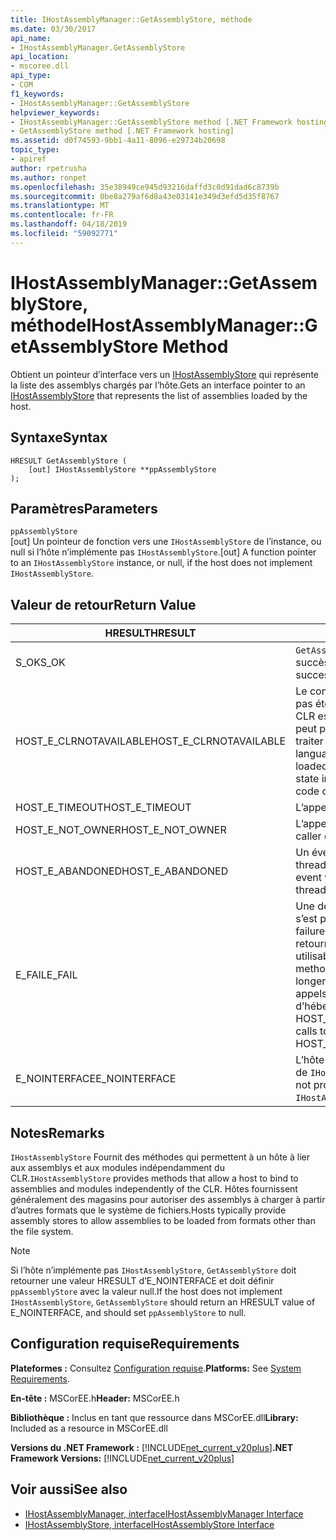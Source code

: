 ```yaml
---
title: IHostAssemblyManager::GetAssemblyStore, méthode
ms.date: 03/30/2017
api_name:
- IHostAssemblyManager.GetAssemblyStore
api_location:
- mscoree.dll
api_type:
- COM
f1_keywords:
- IHostAssemblyManager::GetAssemblyStore
helpviewer_keywords:
- IHostAssemblyManager::GetAssemblyStore method [.NET Framework hosting]
- GetAssemblyStore method [.NET Framework hosting]
ms.assetid: d0f74593-9bb1-4a11-8096-e29734b20698
topic_type:
- apiref
author: rpetrusha
ms.author: ronpet
ms.openlocfilehash: 35e38949ce945d93216daffd3c0d91dad6c8739b
ms.sourcegitcommit: 0be8a279af6d8a43e03141e349d3efd5d35f8767
ms.translationtype: MT
ms.contentlocale: fr-FR
ms.lasthandoff: 04/18/2019
ms.locfileid: "59092771"
---
```

# <a name="ihostassemblymanagergetassemblystore-method"></a><span data-ttu-id="9181a-102">IHostAssemblyManager::GetAssemblyStore, méthode</span><span class="sxs-lookup"><span data-stu-id="9181a-102">IHostAssemblyManager::GetAssemblyStore Method</span></span>
<span data-ttu-id="9181a-103">Obtient un pointeur d’interface vers un [IHostAssemblyStore](../../../../docs/framework/unmanaged-api/hosting/ihostassemblystore-interface.md) qui représente la liste des assemblys chargés par l’hôte.</span><span class="sxs-lookup"><span data-stu-id="9181a-103">Gets an interface pointer to an [IHostAssemblyStore](../../../../docs/framework/unmanaged-api/hosting/ihostassemblystore-interface.md) that represents the list of assemblies loaded by the host.</span></span>  
  
## <a name="syntax"></a><span data-ttu-id="9181a-104">Syntaxe</span><span class="sxs-lookup"><span data-stu-id="9181a-104">Syntax</span></span>  
  
```  
HRESULT GetAssemblyStore (  
    [out] IHostAssemblyStore **ppAssemblyStore  
);  
```  
  
## <a name="parameters"></a><span data-ttu-id="9181a-105">Paramètres</span><span class="sxs-lookup"><span data-stu-id="9181a-105">Parameters</span></span>  
 `ppAssemblyStore`  
 <span data-ttu-id="9181a-106">[out] Un pointeur de fonction vers une `IHostAssemblyStore` de l’instance, ou null si l’hôte n’implémente pas `IHostAssemblyStore`.</span><span class="sxs-lookup"><span data-stu-id="9181a-106">[out] A function pointer to an `IHostAssemblyStore` instance, or null, if the host does not implement `IHostAssemblyStore`.</span></span>  
  
## <a name="return-value"></a><span data-ttu-id="9181a-107">Valeur de retour</span><span class="sxs-lookup"><span data-stu-id="9181a-107">Return Value</span></span>  
  
|<span data-ttu-id="9181a-108">HRESULT</span><span class="sxs-lookup"><span data-stu-id="9181a-108">HRESULT</span></span>|<span data-ttu-id="9181a-109">Description</span><span class="sxs-lookup"><span data-stu-id="9181a-109">Description</span></span>|  
|-------------|-----------------|  
|<span data-ttu-id="9181a-110">S_OK</span><span class="sxs-lookup"><span data-stu-id="9181a-110">S_OK</span></span>|<span data-ttu-id="9181a-111">`GetAssemblyStore` retourné avec succès.</span><span class="sxs-lookup"><span data-stu-id="9181a-111">`GetAssemblyStore` returned successfully.</span></span>|  
|<span data-ttu-id="9181a-112">HOST_E_CLRNOTAVAILABLE</span><span class="sxs-lookup"><span data-stu-id="9181a-112">HOST_E_CLRNOTAVAILABLE</span></span>|<span data-ttu-id="9181a-113">Le common language runtime (CLR) n’a pas été chargé dans un processus ou le CLR est dans un état dans lequel il ne peut pas exécuter le code managé ou traiter l’appel avec succès.</span><span class="sxs-lookup"><span data-stu-id="9181a-113">The common language runtime (CLR) has not been loaded into a process, or the CLR is in a state in which it cannot run managed code or process the call successfully.</span></span>|  
|<span data-ttu-id="9181a-114">HOST_E_TIMEOUT</span><span class="sxs-lookup"><span data-stu-id="9181a-114">HOST_E_TIMEOUT</span></span>|<span data-ttu-id="9181a-115">L’appel a expiré.</span><span class="sxs-lookup"><span data-stu-id="9181a-115">The call timed out.</span></span>|  
|<span data-ttu-id="9181a-116">HOST_E_NOT_OWNER</span><span class="sxs-lookup"><span data-stu-id="9181a-116">HOST_E_NOT_OWNER</span></span>|<span data-ttu-id="9181a-117">L’appelant ne possède pas le verrou.</span><span class="sxs-lookup"><span data-stu-id="9181a-117">The caller does not own the lock.</span></span>|  
|<span data-ttu-id="9181a-118">HOST_E_ABANDONED</span><span class="sxs-lookup"><span data-stu-id="9181a-118">HOST_E_ABANDONED</span></span>|<span data-ttu-id="9181a-119">Un événement a été annulé alors qu’un thread bloqué ou Fibre l’attendait.</span><span class="sxs-lookup"><span data-stu-id="9181a-119">An event was canceled while a blocked thread or fiber was waiting on it.</span></span>|  
|<span data-ttu-id="9181a-120">E_FAIL</span><span class="sxs-lookup"><span data-stu-id="9181a-120">E_FAIL</span></span>|<span data-ttu-id="9181a-121">Une défaillance catastrophique inconnue s’est produite.</span><span class="sxs-lookup"><span data-stu-id="9181a-121">An unknown catastrophic failure occurred.</span></span> <span data-ttu-id="9181a-122">Lorsqu’une méthode retourne E_FAIL, le CLR n’est plus utilisable au sein du processus.</span><span class="sxs-lookup"><span data-stu-id="9181a-122">When a method returns E_FAIL, the CLR is no longer usable within the process.</span></span> <span data-ttu-id="9181a-123">Les appels suivants aux méthodes d’hébergement retournent HOST_E_CLRNOTAVAILABLE.</span><span class="sxs-lookup"><span data-stu-id="9181a-123">Subsequent calls to hosting methods return HOST_E_CLRNOTAVAILABLE.</span></span>|  
|<span data-ttu-id="9181a-124">E_NOINTERFACE</span><span class="sxs-lookup"><span data-stu-id="9181a-124">E_NOINTERFACE</span></span>|<span data-ttu-id="9181a-125">L’hôte ne fournit pas une implémentation de `IHostAssemblyStore`.</span><span class="sxs-lookup"><span data-stu-id="9181a-125">The host does not provide an implementation of `IHostAssemblyStore`.</span></span>|  
  
## <a name="remarks"></a><span data-ttu-id="9181a-126">Notes</span><span class="sxs-lookup"><span data-stu-id="9181a-126">Remarks</span></span>  
 <span data-ttu-id="9181a-127">`IHostAssemblyStore` Fournit des méthodes qui permettent à un hôte à lier aux assemblys et aux modules indépendamment du CLR.</span><span class="sxs-lookup"><span data-stu-id="9181a-127">`IHostAssemblyStore` provides methods that allow a host to bind to assemblies and modules independently of the CLR.</span></span> <span data-ttu-id="9181a-128">Hôtes fournissent généralement des magasins pour autoriser des assemblys à charger à partir d’autres formats que le système de fichiers.</span><span class="sxs-lookup"><span data-stu-id="9181a-128">Hosts typically provide assembly stores to allow assemblies to be loaded from formats other than the file system.</span></span>  
  
> [!NOTE]
>  <span data-ttu-id="9181a-129">Si l’hôte n’implémente pas `IHostAssemblyStore`, `GetAssemblyStore` doit retourner une valeur HRESULT d’E_NOINTERFACE et doit définir `ppAssemblyStore` avec la valeur null.</span><span class="sxs-lookup"><span data-stu-id="9181a-129">If the host does not implement `IHostAssemblyStore`, `GetAssemblyStore` should return an HRESULT value of E_NOINTERFACE, and should set `ppAssemblyStore` to null.</span></span>  
  
## <a name="requirements"></a><span data-ttu-id="9181a-130">Configuration requise</span><span class="sxs-lookup"><span data-stu-id="9181a-130">Requirements</span></span>  
 <span data-ttu-id="9181a-131">**Plateformes :** Consultez [Configuration requise](../../../../docs/framework/get-started/system-requirements.md).</span><span class="sxs-lookup"><span data-stu-id="9181a-131">**Platforms:** See [System Requirements](../../../../docs/framework/get-started/system-requirements.md).</span></span>  
  
 <span data-ttu-id="9181a-132">**En-tête :** MSCorEE.h</span><span class="sxs-lookup"><span data-stu-id="9181a-132">**Header:** MSCorEE.h</span></span>  
  
 <span data-ttu-id="9181a-133">**Bibliothèque :** Inclus en tant que ressource dans MSCorEE.dll</span><span class="sxs-lookup"><span data-stu-id="9181a-133">**Library:** Included as a resource in MSCorEE.dll</span></span>  
  
 <span data-ttu-id="9181a-134">**Versions du .NET Framework :** [!INCLUDE[net_current_v20plus](../../../../includes/net-current-v20plus-md.md)]</span><span class="sxs-lookup"><span data-stu-id="9181a-134">**.NET Framework Versions:** [!INCLUDE[net_current_v20plus](../../../../includes/net-current-v20plus-md.md)]</span></span>  
  
## <a name="see-also"></a><span data-ttu-id="9181a-135">Voir aussi</span><span class="sxs-lookup"><span data-stu-id="9181a-135">See also</span></span>

- [<span data-ttu-id="9181a-136">IHostAssemblyManager, interface</span><span class="sxs-lookup"><span data-stu-id="9181a-136">IHostAssemblyManager Interface</span></span>](../../../../docs/framework/unmanaged-api/hosting/ihostassemblymanager-interface.md)
- [<span data-ttu-id="9181a-137">IHostAssemblyStore, interface</span><span class="sxs-lookup"><span data-stu-id="9181a-137">IHostAssemblyStore Interface</span></span>](../../../../docs/framework/unmanaged-api/hosting/ihostassemblystore-interface.md)
